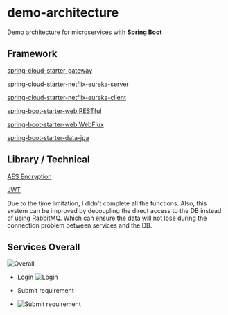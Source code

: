 
# demo-architecture
Demo architecture for microservices with **Spring Boot**


## Framework

[spring-cloud-starter-gateway](https://spring.io/projects/spring-cloud-gateway)

[spring-cloud-starter-netflix-eureka-server](https://cloud.spring.io/spring-cloud-netflix/reference/html/#spring-cloud-eureka-server)

[spring-cloud-starter-netflix-eureka-client](https://cloud.spring.io/spring-cloud-netflix/reference/html/#service-discovery-eureka-clients)

[spring-boot-starter-web RESTful](https://spring.io/guides/gs/rest-service/)

[spring-boot-starter-web WebFlux](https://docs.spring.io/spring/docs/current/spring-framework-reference/web-reactive.html)

[spring-boot-starter-data-jpa](https://spring.io/projects/spring-data-jpa)

## Library / Technical
[AES  Encryption](https://en.wikipedia.org/wiki/Advanced_Encryption_Standard)

[JWT](https://jwt.io/)

Due to the time limitation, I didn't complete all the functions.
Also, this system can be improved by decoupling the direct access to the DB  instead of using [RabbitMQ](https://www.rabbitmq.com/).
Which can ensure the data will not lose during the connection problem between services and the DB.

## Services Overall

![Overall](https://raw.githubusercontent.com/Darknessron/default-microservices-architecture/master/overall.jpg)

 - Login
 ![Login](https://raw.githubusercontent.com/Darknessron/default-microservices-architecture/master/login.jpg)
 
 - Submit requirement
 - ![Submit requirement](https://raw.githubusercontent.com/Darknessron/default-microservices-architecture/master/SubmitRequirement.jpg)


